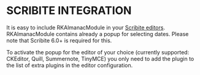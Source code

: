 # SCRIBITE INTEGRATION

It is easy to include RKAlmanacModule in your [Scribite editors](https://github.com/zikula-modules/Scribite/).
RKAlmanacModule contains already a popup for selecting dates.
Please note that Scribite 6.0+ is required for this.

To activate the popup for the editor of your choice (currently supported: CKEditor, Quill, Summernote, TinyMCE)
you only need to add the plugin to the list of extra plugins in the editor configuration.
